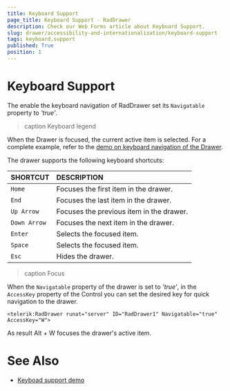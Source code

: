 ```yaml
---
title: Keyboard Support
page_title: Keyboard Support - RadDrawer
description: Check our Web Forms article about Keyboard Support.
slug: drawer/accessibility-and-internationalization/keyboard-support
tags: keyboard,support
published: True
position: 1
---
```


# Keyboard Support

The enable the keyboard navigation of RadDrawer set its `Navigatable` property to *'true'*.

>caption Keyboard legend

When the Drawer is focused, the current active item is selected. For a complete example, refer to the [demo on keyboard navigation of the Drawer](https://demos.telerik.com/aspnet-ajax/keyboardsupport/defaultcs.aspx).

The drawer supports the following keyboard shortcuts:

| SHORTCUT						| DESCRIPTION				                                                        |
|:---                 |:---                                                                                |
| `Home`              | Focuses the first item in the drawer.                                                            |
| `End`               | Focuses the last item in the drawer.                                                             |
| `Up Arrow`          | Focuses the previous item in the drawer.                        |
| `Down Arrow`        | Focuses the next item in the drawer. |
| `Enter`             | Selects the focused item.                                             |
| `Space`             | Selects the focused item.                                             |
| `Esc`               | Hides the drawer.                                                               |


>caption Focus

When the `Navigatable` property of the drawer is set to *'true'*, in the `AccessKey` property of the Control you can set the desired key for quick navigation to the drawer.

````ASP.NET
<telerik:RadDrawer runat="server" ID="RadDrawer1" Navigatable="true" AccessKey="W">
````

As result Alt + W focuses the drawer's active item.



# See Also

 * [Keyboad support demo](https://demos.telerik.com/aspnet-ajax/keyboardsupport/defaultcs.aspx)
 


